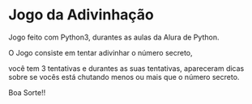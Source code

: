 # Jogo da Adivinhação

Jogo feito com Python3, durantes as aulas da Alura de Python.

O Jogo consiste em tentar adivinhar o número secreto, 

você tem 3 tentativas e durantes as suas tentativas, apareceram dicas sobre se vocês está chutando menos ou mais que o número secreto.

Boa Sorte!!